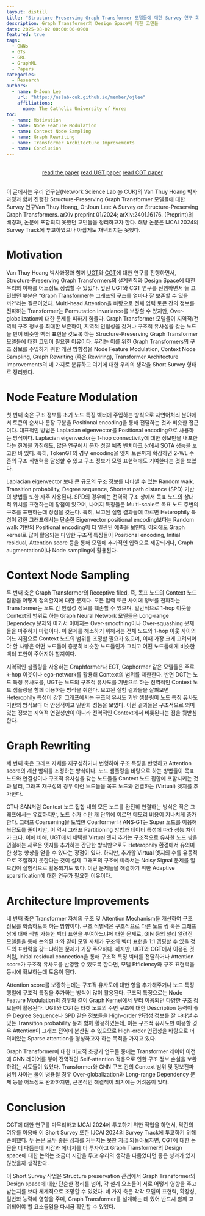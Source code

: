 ```yaml
---
layout: distill
title: "Structure-Preserving Graph Transformer 모델들에 대한 Survey 연구 회고"
description: Graph Transformer의 Design Space에 대한 고민들
date: 2025-08-02 00:00:00+0900
featured: true
tags:
  - GNNs
  - GTs
  - GRL
  - GraphML
  - Papers
categories:
  - Research
authors:
  - name: O-Joun Lee
    url: "https://nslab-cuk.github.io/member/ojlee"
    affiliations:
      name: The Catholic University of Korea
toc:
  - name: Motivation
  - name: Node Feature Modulation
  - name: Context Node Sampling
  - name: Graph Rewriting
  - name: Transformer Architecture Improvements
  - name: Conclusion
---
```


<br/>
<div style="display: block; margin-left: auto; margin-right: auto; width:100%; text-align:center;">
  <a href="https://arxiv.org/abs/2401.16176" class="btn btn--primary">read the paper</a> 
  <a href="https://ojs.aaai.org/index.php/AAAI/article/view/29138" class="btn btn--primary">read UGT paper</a> 
  <a href="https://ieeexplore.ieee.org/document/10974679" class="btn btn--primary">read CGT paper</a> 
</div> <br/>

이 글에서는 우리 연구실(Network Science Lab @ CUK)의 Van Thuy Hoang 박사과정과 함께 진행한 Structure-Preserving Graph Transformer 모델들에 대한 Survey 연구<d-footnote>Van Thuy Hoang, O-Joun Lee: A Survey on Structure-Preserving Graph Transformers. arXiv preprint 01/2024; arXiv:2401.16176. (Preprint)</d-footnote>의 배경과, 논문에 포함되지 못했던 고민들을 정리하고자 한다. 해당 논문은 IJCAI 2024의 Survey Track에 투고하였으나 아쉽게도 채택되지는 못했다.

# Motivation

Van Thuy Hoang 박사과정과 함께 [UGT](https://ojs.aaai.org/index.php/AAAI/article/view/29138)와 [CGT](https://ieeexplore.ieee.org/document/10974679)에 대한 연구를 진행하면서, Structure-Preserving Graph Transformers의 설계원칙과 Design Space에 대한 우리의 이해를 어느정도 정립할 수 있었다. 
앞선 UGT와 CGT 연구를 진행하면서 늘 고민했던 부분은 “Graph Transformer는 그래프의 구조를 얼마나 잘 보존할 수 있을까?”라는 질문이었다. 
Multi-head Attention을 바탕으로 전체 입력 토큰 간의 정보를 전파하는 Transformer는 Permutation Invariance를 보장할 수 있지만, Over-globalization에 대한 문제를 피하기 힘들다. 
Graph Transformer 모델들이 지역적/전역적 구조 정보를 최대한 보존하여, 지역적 인접성을 갖거나 구조적 유사성을 갖는 노드들 만이 비슷한 벡터 표현을 갖도록 하는 Structure-Preserving Graph Transformer 모델들에 대한 고민이 필요한 이유이다.
우리는 이를 위한 Graph Transformers의 구조 정보를 주입하기 위한 개선 방향성을 Node Feature Modulation, Context Node Sampling, Graph Rewriting (혹은 Rewiring), Transformer Architecture Improvements의 네 가지로 분류하고 여기에 대한 우리의 생각을 Short Survey 형태로 정리했다.


# Node Feature Modulation  

첫 번째 축은 구조 정보를 초기 노드 특징 벡터에 주입하는 방식으로 자연어처리 분야에서 토큰의 순서나 문장 구분을  Positional encoding을 통해 전달하는 것과 비슷한 접근이다.
대표적인 방법은 Laplacian eigenvector를 Positional encoding으로 사용하는 방식이다. 
Laplacian eigenvector는 1-hop connectivity에 대한 정보만을 내포한다는 한계을 가짐에도, 많은 연구에서 분자 성질 예측 벤치마크 상에서 SOTA 성능을 보고한 바 있다.
특히, TokenGT의 경우 encoding을 엣지 토큰까지 확장하면 2-WL 수준의 구조 식별력을 달성할 수 있고 구조 정보가 모델 표현력에도 기여한다는 것을 보였다.

Laplacian eigenvector 보다 큰 규모의 구조 정보를 나타낼 수 있는 Random walk, Transition probability, Degree sequence, Shortest path distance (SPD) 기반의 방법들 또한 자주 사용된다. 
SPD의 경우에는 전역적 구조 상에서 목표 노드의 상대적 위치를 표현하는데 장점이 있으며, 나머지 특징들은 Multi-scale로 목표 노드 주변의 구조를 표현하는데 장점을 갖는다.
특히, 보고된 실험 결과들에 따르면 Heterophily 특성이 강한 그래프에서는 단순한 Eigenvector positional encoding보다는 Random walk 기반의 Positional encoding이 더 일관된 예측을 보인다.
이외에도 Graph kernel로 많이 활용되는 다양한 구조적 특징들이 Positional encoding, Initial residual, Attention score 등을 통해 모델에 추가적인 입력으로 제공되거나, Graph augmentation이나 Node sampling에 활용된다.


# Context Node Sampling  

두 번째 축은 Graph Transformer의 Receptive filed, 즉, 목표 노드의 Context 노드 집합을 어떻게 정의할지에 대한 문제다. 
모든 입력 토큰 사이에 정보를 전파하는 Transformer는 노드 간 인접성 정보를 훼손할 수 있으며, 일반적으로 1-hop 이웃을 Context의 범위로 하는 Graph Neural Network 모델들은 Long-range Dependecy 문제와 여기서 이어지는 Over-smoothing이나 Over-squashing 문제들을 마주하기 마련이다. 
이 문제를 해소하기 위해서는 전체 노드와 1-hop 이웃 사이의 어느 지점으로 Context 노드의 범위를 조정할 필요가 있으며, 이때 가장 크게 고려되어야 할 사항은 어떤 노드들이 충분히 비슷한 노드들인가 그리고 어떤 노드들에게 비슷한 벡터 표현이 주어져야 할지이다.

지역적인 샘플링을 사용하는 Graphformer나 EGT, Gophormer 같은 모델들은 주로 k-hop 이웃이나 ego-network를 활용해 Context의 범위를 제한한다. 
반면 DGT는 노드 특징 유사도를, UGT는 노드의 구조적 유사도를 기반으로 하는 전역적인 Context 노드 샘플링을 함께 이용하는 방식을 취한다. 
보고된 실험 결과들을 살펴보면 Heterophily 특성이 강한 그래프에서는 구조적 유사도 기반 샘플링이 노드 특징 유사도 기반의 방식보다 더 안정적이고 일반화 성능을 보였다. 
이런 결과들은 구조적으로 의미 있는 정보는 지역적 연결성만이 아니라 전역적인 Context에서 비롯된다는 점을 뒷받침한다.


# Graph Rewriting  

세 번째 축은 그래프 자체를 재구성하거나 변형하여 구조 특징을 반영하고 Attention score의 계산 범위를 조정하는 방식이다. 
노드 샘플링을 바탕으로 하는 방법들이 목표 노드와 연결성이나 구조적 유사성을 갖는 노드들을 Context 노드 집합에 포함시키는 것과 달리, 그래프 재구성의 경우 이런 노드들을 목표 노드와 연결하는 (Virtual) 엣지를 추가한다.

GT나 SAN처럼 Context 노드 집합 내의 모든 노드를 완전히 연결하는 방식은 작은 그래프에서는 유효하지만, 노드 수가 수만 개 단위에 이르면 메모리 비용이 지나치게 증가한다.
그래프 Coarsening을 도입한 Coarformer나 ANS‑GT는 Super 노드를 이용해 복잡도를 줄이지만, 이 역시 그래프 Partitioning 방법과 데이터 특성에 따라 성능 차이가 크다. 
이에 비해, UGT에서 채택한 Virtual 엣지 추가는 구조적으로 유사한 노드 쌍을 연결하는 새로운 엣지를 추가하는 간단한 방식만으로도 Heterophily 환경에서 유의미한 성능 향상을 얻을 수 있다는 장점이 있다.
하지만, 추가할 Virtual 엣지의 수를 유동적으로 조절하지 못한다는 것이 실제 그래프의 구조에 따라서는 Noisy Signal 문제를 일으킴이 실험적으로 활용되기도 했다.
이런 문제들을 해결하기 위한 Adaptive sparsification에 대한 연구가 필요한 이유이다.


# Architecture Improvements  

네 번째 축은 Transformer 자체의 구조 및 Attention Mechanism을 개선하여 구조 정보를 학습하도록 하는 방향이다. 
구조 식별력은 구조적으로 다른 노드 쌍 혹은 그래프 쌍에 대해 식별 가능한 벡터 표현을 부여하느냐에 대한 문제로, GIN 등의 널리 알려진 모델들을 통해 논의된 바와 같이 모델 자체가 구조와 벡터 표현을 1:1 맵핑할 수 있을 정도의 표현력을 갖느냐하는 문제가 가장 주요하다.
하지만, UGT와 CGT에서 이용된 것처럼, Initial residual connection을 통해 구조적 특징 벡터를 전달하거나 Attention score가 구조적 유사도를 반영할 수 있도록 한다면, 모델 Efficiency와 구조 표현력을 동시에 확보하는데 도움이 된다.

Attention score를 보강하는데는 구조적 유사도에 대한 항을 추가해주거나 노드 특징 행렬에 구조적 특징을 추가하는 방식이 많이 활용된다. 구조적 특징으로는 Node Feature Modulation의 경우와 같이 Graph Kernel에서 부터 이용되던 다양한 구조 정보들이 활용된다. UGT와 CGT는 타겟 노드의 주변 구조에 대한 Description 능력이 좋은 Degree Sequence나 SPD 같은 정보들을 High-order 인접성 정보를 잘 나타낼 수 있는 Transition probability 등과 함께 활용하였는데, 이는 구조적 유사도만 이용할 경우 Attention이 그래프 전역에 분산될 수 있으므로 High-order 인접성을 바탕으로 더 의미있는 Sparse attention을 형성하고자 하는 목적을 가지고 있다.

Graph Transformer에 대한 비교적 초창기 연구들 중에는 Transformer 레이어 이전에 GNN 레이어를 쌓아 전역적인 Self-attention 적용으로 인한 구조 정보 손실을 보완하려는 시도들이 있었다. Transformer와 GNN 구조 간의 Context 범위 및 정보전파 범위 차이는 둘이 병용될 경우 Over-globalization과 Long-range Dependency 문제 등을 어느정도 완화하지만, 근본적인 해결책이 되기에는 어려움이 있다.


# Conclusion

CGT에 대한 연구를 마무리하고 IJCAI 2024에 투고하기 위한 작업을 하면서, 막간의 여유를 이용해 이 Short Survey 또한 IJCAI 2024의 Survey Track에 투고하기 위해 준비했다. 
두 논문 모두 좋은 성과를 거두지는 못한 지금 되돌아보자면, CGT에 대한 논문을 더 다듬는데 시간과 에너지를 더 투자하고 Graph Transformer의 Design space에 대한 논의는 조금더 시간을 두고 우리의 생각을 다듬었다면 좋은 성과가 있지 않았을까 생각한다.

이 Short Survey 작업은 Structure preservation 관점에서 Graph Transformer의 Design space에 대한 단순한 정리를 넘어, 각 설계 요소들이 서로 어떻게 영향을 주고받는지를 보다 체계적으로 조망할 수 있었다. 네 가지 축은 각각 모델의 표현력, 확장성, 일반화 능력에 영향을 주며, Graph Transformer를 설계하는 데 있어 반드시 함께 고려되어야 할 요소들임을 다시금 확인할 수 있었다.


